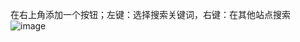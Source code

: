 在右上角添加一个按钮；左键：选择搜索关键词，右键：在其他站点搜索
![image](https://greasyfork.org/system/screenshots/screenshots/000/004/164/original/1.png?1463203165)